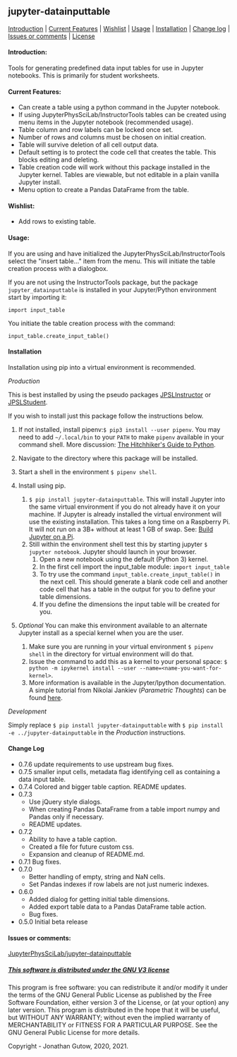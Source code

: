 ## jupyter-datainputtable
[Introduction](#introduction) | [Current Features](#current-features) | 
[Wishlist](#wishlist) | [Usage](#usage) | [Installation](#installation) | 
[Change log](#change-log) | [Issues or comments](#issues-or-comments) | 
[License](#this-software-is-distributed-under-the-gnu-v3-license)
#### Introduction:
Tools for generating predefined data input tables for use in Jupyter notebooks.
This is primarily for student worksheets.

#### Current Features:

* Can create a table using a python command in the Jupyter notebook.
* If using JupyterPhysSciLab/InstructorTools tables can be
created using menu items in the Jupyter notebook (recommended usage).
* Table column and row labels can be locked once set.
* Number of rows and columns must be chosen on initial creation.
* Table will survive deletion of all cell output data.
* Default setting is to protect the code cell that creates the table. This 
  blocks editing and deleting.
* Table creation code will work without this package installed in the Jupyter
kernel. Tables are viewable, but not editable in a plain vanilla Jupyter install.
* Menu option to create a Pandas DataFrame from the table.

#### Wishlist:

* Add rows to existing table.

#### Usage:
If you are using and have initialized the JupyterPhysSciLab/InstructorTools
select the "insert table..." item from the menu. This will initiate the table
creation process with a dialogbox.

If you are not using the InstructorTools package, but the package 
`jupyter_datainputtable` is installed in your Jupyter/Python 
environment start by importing it:
```
import input_table
```
You initiate the table creation process with the command:
```
input_table.create_input_table()
```

#### Installation

Installation using pip into a virtual environment is recommended.

_Production_

This is best installed by using the pseudo packages
[JPSLInstructor](https://github.com/JupyterPhysSciLab/JPSLInstructor)
or
[JPSLStudent](https://github.com/JupyterPhysSciLab/JPSLStudent).

If you wish to install just this package follow the instructions below.

1. If not installed, install pipenv:`$ pip3 install --user pipenv`. You may
need to add `~/.local/bin` to your `PATH` to make `pipenv`
available in your command shell. More discussion: 
[The Hitchhiker's Guide to Python](https://docs.python-guide.org/dev/virtualenvs/).
1. Navigate to the directory where this package will be installed.
1. Start a shell in the environment `$ pipenv shell`.
1. Install using pip.
    1. `$ pip install jupyter-datainputtable`. This will install Jupyter into the same virtual
    environment if you do not already have it on your machine. If Jupyter is already
    installed the virtual environment will use the existing installation. This takes
    a long time on a Raspberry Pi. It will not run on a 3B+ without at least 1 GB of
    swap. See: [Build Jupyter on a Pi](https://www.uwosh.edu/facstaff/gutow/computer-and-programming-how-tos/installing-jupyter-on-raspberrian).
    1. Still within the environment shell test this by starting jupyter
`$ jupyter notebook`. Jupyter should launch in your browser.
        1. Open a new notebook using the default (Python 3) kernel.
        1. In the first cell import the input_table module:
            `import input_table`
        1. To try use the command `input_table.create_input_table()` in the 
           next cell. This should generate a blank code cell
        and another code cell that has a table in the output for you to define your table dimensions.
        1. If you define the dimensions the input table will be created for you.
        
1. _Optional_ You can make this environment available to an alternate Jupyter install as a special kernel when you are the user.
    1. Make sure you are running in your virtual environment `$ pipenv shell` in the directory for  virtual
    environment will do that.
    1. Issue the command to add this as a kernel to your personal space: 
    `$ python -m ipykernel install --user --name=<name-you-want-for-kernel>`.
    1. More information is available in the Jupyter/Ipython documentation. A simple tutorial from Nikolai Jankiev
    (_Parametric Thoughts_) can be found [here](https://janakiev.com/til/jupyter-virtual-envs/). 
    
_Development_

Simply replace `$ pip install jupyter-datainputtable` with `$ pip install 
-e ../jupyter-datainputtable` in the _Production_
instructions.

#### Change Log

* 0.7.6 update requirements to use upstream bug fixes.
* 0.7.5 smaller input cells, metadata flag identifying cell as containing a 
  data input table.
* 0.7.4 Colored and bigger table caption. README updates.
* 0.7.3
  * Use jQuery style dialogs.
  * When creating Pandas DataFrame from a table import numpy and Pandas 
    only if necessary.
  * README updates.  
* 0.7.2 
  * Ability to have a table caption.
  * Created a file for future custom css.
  * Expansion and cleanup of README.md.  
* 0.7.1 Bug fixes.
* 0.7.0
  * Better handling of empty, string and NaN cells.
  * Set Pandas indexes if row labels are not just numeric indexes.  
* 0.6.0
  * Added dialog for getting initial table dimensions.
  * Added export table data to a Pandas DataFrame table action.
  * Bug fixes.  
* 0.5.0 Initial beta release
#### Issues or comments:

[JupyterPhysSciLab/jupyter-datainputtable](https://github.com/JupyterPhysSciLab/jupyter-datainputtable)

##### [This software is distributed under the GNU V3 license](https://gnu.org/licenses)
This program is free software: you can redistribute it and/or modify
    it under the terms of the GNU General Public License as published by
    the Free Software Foundation, either version 3 of the License, or
    (at your option) any later version.
    This program is distributed in the hope that it will be useful,
    but WITHOUT ANY WARRANTY; without even the implied warranty of
    MERCHANTABILITY or FITNESS FOR A PARTICULAR PURPOSE.  See the
    GNU General Public License for more details.

Copyright - Jonathan Gutow, 2020, 2021.